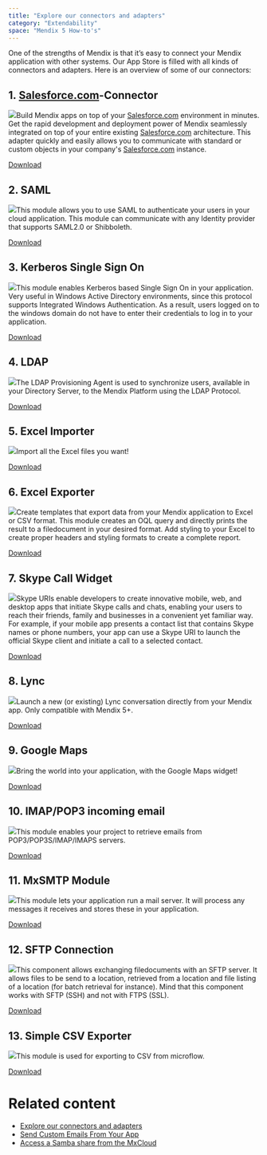 ```yaml
---
title: "Explore our connectors and adapters"
category: "Extendability"
space: "Mendix 5 How-to's"
---
```


One of the strengths of Mendix is that it’s easy to connect your Mendix application with other systems. Our App Store is filled with all kinds of connectors and adapters. Here is an overview of some of our connectors:

## 1. [Salesforce.com](http://Salesforce.com)-Connector

[![](https://appstore.home.mendix.com/logo/image?id=16474&changeddate=1425411534960)](https://appstore.home.mendix.com/link/app/1424/Mendix/Salesforce.com-Connector)Build Mendix apps on top of your [Salesforce.com](http://Salesforce.com) environment in minutes. Get the rapid development and deployment power of Mendix seamlessly integrated on top of your entire existing [Salesforce.com](http://Salesforce.com) architecture. This adapter quickly and easily allows you to communicate with standard or custom objects in your company's [Salesforce.com](http://Salesforce.com) instance.

[Download](https://appstore.home.mendix.com/link/app/1424/Mendix/Salesforce.com-Connector)

## 2\. SAML

[![](https://appstore.home.mendix.com/logo/image?id=20180&changeddate=1435237423489)](https://appstore.home.mendix.com/link/app/1174/Mendix/SAML)This module allows you to use SAML to authenticate your users in your cloud application. This module can communicate with any Identity provider that supports SAML2.0 or Shibboleth.

[Download](https://appstore.home.mendix.com/link/app/1174/Mendix/SAML)

## 3\. Kerberos Single Sign On

[![](https://appstore.home.mendix.com/logo/image?id=9405&changeddate=1402408095924)](https://appstore.home.mendix.com/link/app/25/Mendix/Kerberos-Single-Sign-On)This module enables Kerberos based Single Sign On in your application. Very useful in Windows Active Directory environments, since this protocol supports Integrated Windows Authentication. As a result, users logged on to the windows domain do not have to enter their credentials to log in to your application.

[Download](https://appstore.home.mendix.com/link/app/25/Mendix/Kerberos-Single-Sign-On)

## 4\. LDAP

[![](https://appstore.home.mendix.com/logo/image?id=10949&changeddate=1408975469102)](https://appstore.home.mendix.com/link/app/1218/Mendix/LDAP-Provisioning-Agent)The LDAP Provisioning Agent is used to synchronize users, available in your Directory Server, to the Mendix Platform using the LDAP Protocol.

[Download](https://appstore.home.mendix.com/link/app/1218/Mendix/LDAP-Provisioning-Agent)

## 5\. Excel Importer

[![](https://appstore.home.mendix.com/logo/image?id=17813&changeddate=1429274058605)](https://appstore.home.mendix.com/link/app/72/Mendix/Excel-importer)Import all the Excel files you want!

[Download](https://appstore.home.mendix.com/link/app/72/Mendix/Excel-importer)

## 6\. Excel Exporter

[![](https://appstore.home.mendix.com/logo/image?id=18438&changeddate=1431075550967)](https://appstore.home.mendix.com/link/app/726/Mendix/Excel-exporter)Create templates that export data from your Mendix application to Excel or CSV format. This module creates an OQL query and directly prints the result to a filedocument in your desired format. Add styling to your Excel to create proper headers and styling formats to create a complete report.

[Download](https://appstore.home.mendix.com/link/app/726/Mendix/Excel-exporter)

## 7\. Skype Call Widget

[![](https://appstore.home.mendix.com/logo/image?id=6706&changeddate=1397134095798)](https://appstore.home.mendix.com/link/app/757/Skype-Call-Widget)Skype URIs enable developers to create innovative mobile, web, and desktop apps that initiate Skype calls and chats, enabling your users to reach their friends, family and businesses in a convenient yet familiar way. For example, if your mobile app presents a contact list that contains Skype names or phone numbers, your app can use a Skype URI to launch the official Skype client and initiate a call to a selected contact.

[Download](https://appstore.home.mendix.com/link/app/757/Skype-Call-Widget)

## 8\. Lync

[![](https://appstore.home.mendix.com/logo/image?id=11404&changeddate=1409844060752)](https://appstore.home.mendix.com/link/app/1313/Mendix/Lync)Launch a new (or existing) Lync conversation directly from your Mendix app. Only compatible with Mendix 5+.

[Download](https://appstore.home.mendix.com/link/app/1313/Mendix/Lync)

## 9\. Google Maps

[![](https://appstore.home.mendix.com/logo/image?id=24095&changeddate=1441121070200)](https://appstore.home.mendix.com/link/app/39/Mendix/Google-Maps-Widget)Bring the world into your application, with the Google Maps widget!

[Download](https://appstore.home.mendix.com/link/app/39/Mendix/Google-Maps-Widget)

## 10\. IMAP/POP3 incoming email

[![](https://appstore.home.mendix.com/logo/image?id=18521&changeddate=1431077655111)](https://appstore.home.mendix.com/link/app/1042/Mendix/IMAP/POP3-incoming-email)This module enables your project to retrieve emails from POP3/POP3S/IMAP/IMAPS servers.

[Download](https://appstore.home.mendix.com/link/app/1042/Mendix/IMAP/POP3-incoming-email)

## 11\. MxSMTP Module

[![](https://appstore.home.mendix.com/logo/image?id=11875&changeddate=1411980453567)](https://appstore.home.mendix.com/link/app/256/Mendix/MxSMTP-Module)This module lets your application run a mail server. It will process any messages it receives and stores these in your application.

[Download](https://appstore.home.mendix.com/link/app/256/Mendix/MxSMTP-Module)

## 12\. SFTP Connection

[![](https://appstore.home.mendix.com/logo/image?id=3416&changeddate=1397577044377)](https://appstore.home.mendix.com/link/app/368/SFTP-Connection)This component allows exchanging filedocuments with an SFTP server. It allows files to be send to a location, retrieved from a location and file listing of a location (for batch retrieval for instance). Mind that this component works with SFTP (SSH) and not with FTPS (SSL).

[Download](https://appstore.home.mendix.com/link/app/368/SFTP-Connection)

## 13\. Simple CSV Exporter

[![](https://appstore.home.mendix.com/logo/image?id=13467&changeddate=1416328849462)](https://appstore.home.mendix.com/link/app/1573/Appronto/Simple-CSV-Exporter)This module is used for exporting to CSV from microflow.

[Download](https://appstore.home.mendix.com/link/app/1573/Appronto/Simple-CSV-Exporter)

# Related content

*   [Explore our connectors and adapters](explore-our-connectors-and-adapters)
*   [Send Custom Emails From Your App](send-custom-emails-from-your-app)
*   [Access a Samba share from the MxCloud](access-a-samba-share-from-the-mxcloud)

